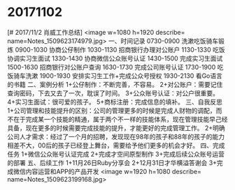 # 20171102

[# 2017/11/2 肖威工作总结]
<image w=1080 h=1920 describe= name=Notes_1509623174979.jpg>
一、时间记录
0730-0900 洗漱吃饭骑车锻炼
0900-1030 协商公仔制作
1030-1130 招商银行办理对公账户
1130-1330 吃饭协调实习生面试
1330-1430 协商微信公众账号认证
1430-1500 完成实习生面试
1500-1630 招商银行对公账户查询
1630-1730 完成公司账号认证
1730-1900 吃饭骑车洗漱
1900-1930 安排实习生工作+完成公众号授权
1930-2130 看Go语言的书籍
二、案例分析
1+公仔制作：不断完善，不容易。
2+对公账户：需要记住查询密码，下去又去了一次，耽误了时间。
3+公众账号认证：对公户很重要。
4+实习生面试：很可爱的孩子。
5+商标注册：完成信息的填补。
三、自我反思
1+公司管理和技能提升的区别：公司的管理更多的时候是完成人财物的调配，而不在于完成某一个技能的精通，属于两个不一样的技能体系，现在管理技能早己经具备，现在更多的时候需要完成技能的提升，才能更好的完成管理工作。
2+明确公司人才需求：经过了一个月的招聘，发现现在98年的孩子和88年的孩子的能力相差不大，00后的孩子已经登上舞台，需要给予他们更多的机会才好。
四、完成任务
1+微信公众账号认证完成
2+完成才空间原型制作
3+完成后续公众账号运营的部署
五、后续工作
1+11月26日Ruby分享会
2+12月31日才华横溢答谢会
3+完成微信内容运营和APP的产品开发
<image w=1920 h=1080 describe= name=Notes_1509623199168.jpg>
